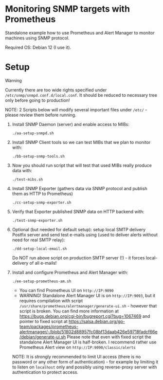 # Monitoring SNMP targets with Prometheus

Standalone example how to use Prometheus and Alert Manager to
monitor machines using SNMP protocol.

Required OS: Debian 12 (I use it).

# Setup

> [!WARNING]
> Currently there are too wide rights specified under `/etc/snmp/snmpd.conf.d/local.conf`.
> It should be reduced to necessary tree only before going to production!

NOTE: 2 Scripts below will modify several important files under `/etc/` - please review
them before running.

1. Install SNMP Daemon (server) and enable access to MIBs:

   ```shell
   ./aa-setup-snmpd.sh
   ```

2. Install SNMP Client tools so we can test MIBs that we plan to monitor with:

   ```shell
   ./bb-setup-snmp-tools.sh
   ```

3. Now you should run script that will test that used MIBs really produce data with:

   ```shell
   ./test-mibs.sh
   ```
   
4. Install SNMP Exporter (gathers data via SNMP protocol and publish them as HTTP to Prometheus)
  
   ```shell
   ./cc-setup-snmp-exporter.sh
   ```

5. Verify that Exporter published SNMP data on HTTP backend with:

   ```shell
   ./test-snmp-exporter.sh
   ```

6. Optional (but needed for default setup): setup local SMTP delivery Postfix server and send test e-mails using
   (used to deliver alerts without need for real SMTP relay):

   ```shell
   ./dd-setup-local-email.sh
   ```

   Do NOT run above script on production SMTP server (!) - it forces local-delivery of all e-mails!

7. Install and configure Prometheus and Alert Manager with:
   ```shell
   ./ee-setup-prometheus-am.sh
   ```

   - You can find Prometheus UI on `http://IP:9090`
   - WARNING! Standalone Alert Manager UI is on `http://IP:9093`, but it requires compilation with script
     `/usr/share/prometheus/alertmanager/generate-ui.sh` - however that script is broken.
     You can find more information at https://bugs.debian.org/cgi-bin/bugreport.cgi?bug=1067469
     and pointer to fixed script at https://salsa.debian.org/go-team/packages/prometheus-alertmanager/-/blob/51802d88957fc08bf13daab426e59718fadcf66e/debian/generate-ui.sh
     Please note that even with fixed script the standalone Alert Manager UI is half-broken.
     I recommend rather use Prometheus Alert view on `http://IP:9090/classic/alerts`

   NOTE: It is strongly recommended to limit UI access (there is no password or any other form
   of authentication) - for example by limiting it to listen on `localhost` only and possibly
   using reverse-proxy server with authentication to protect access.
